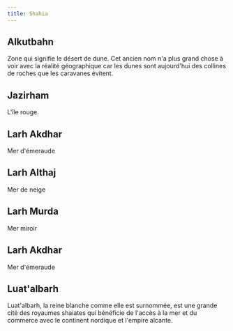 ```yaml
---
title: Shahia
---
```


## Alkutbahn
Zone qui signifie le désert de dune. Cet ancien nom n'a plus grand chose à voir avec la réalité géographique car les dunes sont aujourd'hui des collines de roches que les caravanes évitent.  

## Jazirham  
L'île rouge.

## Larh Akdhar
Mer d'émeraude

## Larh Althaj
Mer de neige

## Larh Murda
Mer miroir

## Larh Akdhar
Mer d'émeraude

## Luat'albarh
Luat'albarh, la reine blanche comme elle est surnommée, est une grande cité des royaumes shaiates qui bénéficie de l'accès à la mer et du commerce avec le continent nordique et l'empire alcante.  

##
